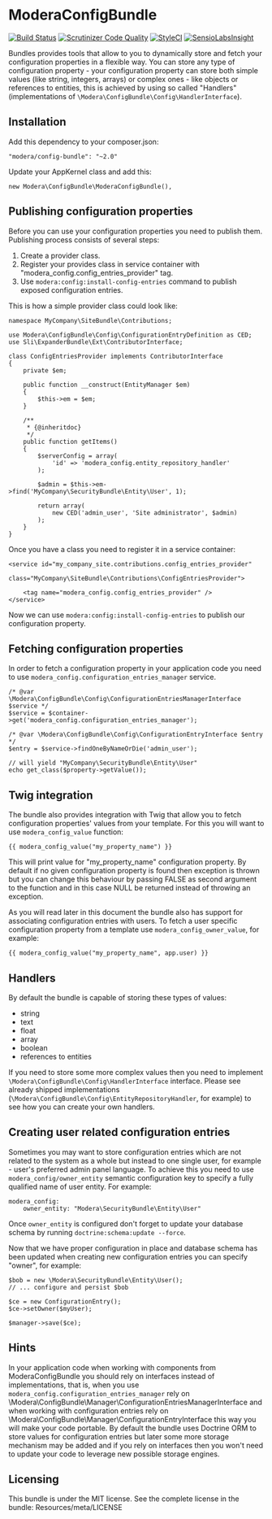 # ModeraConfigBundle

[![Build Status](https://travis-ci.org/modera/foundation.svg?branch=master)](https://travis-ci.org/modera/foundation)
[![Scrutinizer Code Quality](https://scrutinizer-ci.com/g/modera/ModeraConfigBundle/badges/quality-score.png?b=master)](https://scrutinizer-ci.com/g/modera/ModeraConfigBundle/?branch=master)
[![StyleCI](https://styleci.io/repos/29132382/shield)](https://styleci.io/repos/29132382)
[![SensioLabsInsight](https://insight.sensiolabs.com/projects/66e48bb9-6ee7-4a6e-b698-ff42231c6d96/mini.png)](https://insight.sensiolabs.com/projects/66e48bb9-6ee7-4a6e-b698-ff42231c6d96)

Bundles provides tools that allow to you to dynamically store and fetch your configuration properties in a flexible way.
You can store any type of configuration property - your configuration property can store both simple values (like string,
integers, arrays) or complex ones - like objects or references to entities, this is achieved by using so called
"Handlers" (implementations of `\Modera\ConfigBundle\Config\HandlerInterface`).

## Installation

Add this dependency to your composer.json:

    "modera/config-bundle": "~2.0"

Update your AppKernel class and add this:

    new Modera\ConfigBundle\ModeraConfigBundle(),

## Publishing configuration properties

Before you can use your configuration properties you need to publish them. Publishing process consists of several steps:

1. Create a provider class.
2. Register your provides class in service container with "modera_config.config_entries_provider" tag.
3. Use `modera:config:install-config-entries` command to publish exposed configuration entries.

This is how a simple provider class could look like:

    namespace MyCompany\SiteBundle\Contributions;

    use Modera\ConfigBundle\Config\ConfigurationEntryDefinition as CED;
    use Sli\ExpanderBundle\Ext\ContributorInterface;

    class ConfigEntriesProvider implements ContributorInterface
    {
        private $em;

        public function __construct(EntityManager $em)
        {
            $this->em = $em;
        }

        /**
         * {@inheritdoc}
         */
        public function getItems()
        {
            $serverConfig = array(
                'id' => 'modera_config.entity_repository_handler'
            );

            $admin = $this->em->find('MyCompany\SecurityBundle\Entity\User', 1);

            return array(
                new CED('admin_user', 'Site administrator', $admin)
            );
        }
    }

Once you have a class you need to register it in a service container:

    <service id="my_company_site.contributions.config_entries_provider"
             class="MyCompany\SiteBundle\Contributions\ConfigEntriesProvider">

        <tag name="modera_config.config_entries_provider" />
    </service>

Now we can use `modera:config:install-config-entries` to publish our configuration property.

## Fetching configuration properties

In order to fetch a configuration property in your application code you need to use
`modera_config.configuration_entries_manager` service.

    /* @var \Modera\ConfigBundle\Config\ConfigurationEntriesManagerInterface $service */
    $service = $container->get('modera_config.configuration_entries_manager');

    /* @var \Modera\ConfigBundle\Config\ConfigurationEntryInterface $entry */
    $entry = $service->findOneByNameOrDie('admin_user');

    // will yield "MyCompany\SecurityBundle\Entity\User"
    echo get_class($property->getValue());

## Twig integration

The bundle also provides integration with Twig that allow you to fetch configuration properties' values from your
template. For this you will want to use `modera_config_value` function:

    {{ modera_config_value("my_property_name") }}

This will print value for "my_property_name" configuration property. By default if no given configuration property
is found then exception is thrown but you can change this behaviour by passing FALSE as second argument to the function
and in this case NULL be returned instead of throwing an exception.

As you will read later in this document the bundle also has support for associating configuration entries with users. To
fetch a user specific configuration property from a template use `modera_config_owner_value`, for example:

    {{ modera_config_value("my_property_name", app.user) }}

## Handlers

By default the bundle is capable of storing these types of values:

* string
* text
* float
* array
* boolean
* references to entities

If you need to store some more complex values then you need to implement `\Modera\ConfigBundle\Config\HandlerInterface`
interface. Please see already shipped implementations (`\Modera\ConfigBundle\Config\EntityRepositoryHandler`,
for example) to see how you can create your own handlers.

## Creating user related configuration entries

Sometimes you may want to store configuration entries which are not related to the system as a whole but instead
to one single user, for example - user's preferred admin panel language. To achieve this you need to use
`modera_config/owner_entity` semantic configuration key to specify a fully qualified name of user entity. For example:

    modera_config:
        owner_entity: "Modera\SecurityBundle\Entity\User"

Once `owner_entity` is configured don't forget to update your database schema by running `doctrine:schema:update --force`.

Now that we have proper configuration in place and database schema has been updated when creating new configuration
entries you can specify "owner", for example:

    $bob = new \Modera\SecurityBundle\Entity\User();
    // ... configure and persist $bob

    $ce = new ConfigurationEntry();
    $ce->setOwner($myUser);

    $manager->save($ce);

## Hints

In your application code when working with components from ModeraConfigBundle you should rely on interfaces instead of
implementations, that is, when you use `modera_config.configuration_entries_manager` rely on
\Modera\ConfigBundle\Manager\ConfigurationEntriesManagerInterface and when working with configuration entries rely on
\Modera\ConfigBundle\Manager\ConfigurationEntryInterface this way you will make your code portable. By default the bundle
uses Doctrine ORM to store values for configuration entries but later some more storage mechanism may be added and if you
rely on interfaces then you won't need to update your code to leverage new possible storage engines.

## Licensing

This bundle is under the MIT license. See the complete license in the bundle:
Resources/meta/LICENSE
